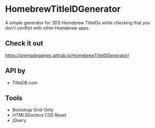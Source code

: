 # HomebrewTitleIDGenerator
A simple generator for 3DS Homebrew TitleIDs while checking that you don't conflict with other Homebrew apps.

## Check it out
https://premadegames.github.io/HomebrewTitleIDGenerator/

## API by
* TitleDB.com

## Tools
* Bootstrap Grid-Only
* HTML5Doctors CSS Reset
* jQuery
